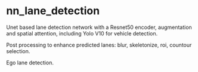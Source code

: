 # nn_lane_detection

Unet based lane detection network with a Resnet50 encoder, augmentation and spatial attention, including Yolo V10 for vehicle detection.

Post processing to enhance predicted lanes: blur, skeletonize, roi, countour selection.

Ego lane detection.
